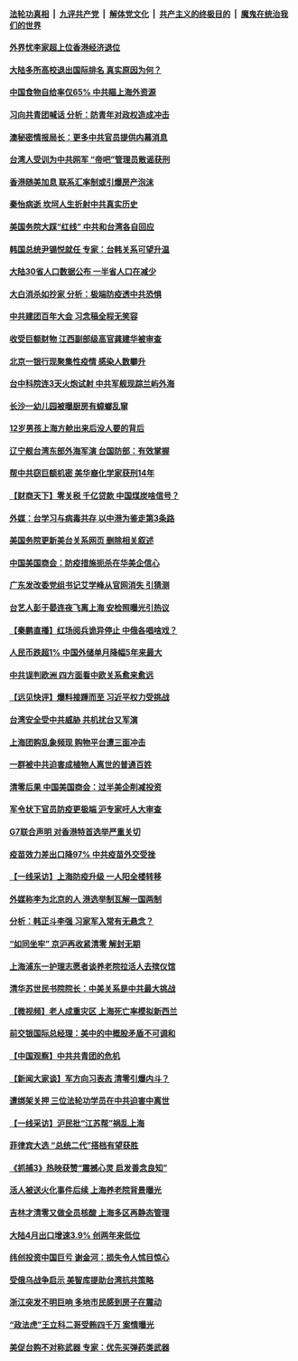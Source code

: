 ####  [法轮功真相](../../../../basic/blob/master/README.md?t=05110101) &nbsp;|&nbsp; [九评共产党](../../../../9ping.md/blob/master/README.md?t=05110101) &nbsp;|&nbsp; [解体党文化](../../../../jtdwh.md/blob/master/README.md?t=05110101)  &nbsp;|&nbsp; [共产主义的终极目的](../../../../gczydzjmd.md/blob/master/README.md?t=05110101) &nbsp;|&nbsp; [魔鬼在统治我们的世界](../../../../mgztzwmdsj.md/blob/master/README.md?t=05110101) 

#### [外界忧李家超上位香港经济退位](../pages/nsc413/n13732290.md?t=05110101) 

#### [大陆多所高校退出国际排名 真实原因为何？](../pages/nsc413/n13732079.md?t=05110101) 

#### [中国食物自给率仅65% 中共瞄上海外资源](../pages/nsc413/n13732272.md?t=05110101) 

#### [习向共青团喊话 分析：防青年对政权造成冲击](../pages/nsc413/n13732150.md?t=05110101) 

#### [澳秘密情报局长：更多中共官员提供内幕消息](../pages/nsc413/n13732119.md?t=05110101) 

#### [台湾人受训为中共网军 “帝吧”管理员散谣获刑](../pages/nsc413/n13732240.md?t=05110101) 

#### [香港随美加息 联系汇率制或引爆房产泡沫](../pages/nsc413/n13732223.md?t=05110101) 

#### [秦怡病逝 坎坷人生折射中共真实历史](../pages/nsc413/n13731405.md?t=05110101) 

#### [美国务院大踩“红线” 中共和台湾各自回应](../pages/nsc413/n13732069.md?t=05110101) 

#### [韩国总统尹锡悦就任 专家：台韩关系可望升温](../pages/nsc413/n13732002.md?t=05110101) 

#### [大陆30省人口数据公布 一半省人口在减少](../pages/nsc413/n13732036.md?t=05110101) 

#### [大白消杀如抄家 分析：极端防疫透中共恐惧](../pages/nsc413/n13732034.md?t=05110101) 

#### [中共建团百年大会 习念稿全程无笑容](../pages/nsc413/n13731854.md?t=05110101) 

#### [收受巨额财物 江西副部级高官龚建华被审查](../pages/nsc413/n13732003.md?t=05110101) 

#### [北京一银行现聚集性疫情 感染人数攀升](../pages/nsc413/n13731998.md?t=05110101) 

#### [台中科院连3天火炮试射 中共军舰现踪兰屿外海](../pages/nsc413/n13731935.md?t=05110101) 

#### [长沙一幼儿园被曝厨房有蟑螂乱窜](../pages/nsc413/n13731916.md?t=05110101) 

#### [12岁男孩上海方舱出来后没人要的背后](../pages/nsc413/n13731879.md?t=05110101) 

#### [辽宁舰台湾东部外海军演 台国防部：有效掌握](../pages/nsc413/n13731853.md?t=05110101) 

#### [帮中共窃巨额机密 美华裔化学家获刑14年](../pages/nsc413/n13731669.md?t=05110101) 


#### [【财商天下】零关税 千亿贷款 中国煤炭啥信号？](../pages/nsc413/n13731880.md?t=05110101) 

#### [外媒：台学习与病毒共存 以中港为鉴走第3条路](../pages/nsc413/n13731833.md?t=05110101) 

#### [美国务院更新美台关系网页 删除相关叙述](../pages/nsc413/n13731622.md?t=05110101) 

#### [中国美国商会：防疫措施扼杀在华美企信心](../pages/nsc413/n13731746.md?t=05110101) 

#### [广东发改委党组书记艾学峰从官网消失 引猜测](../pages/nsc413/n13731739.md?t=05110101) 

#### [台艺人彭于晏连夜飞离上海 安检照曝光引热议](../pages/nsc413/n13731555.md?t=05110101) 

#### [【秦鹏直播】红场阅兵诡异停止 中俄各唱啥戏？](../pages/nsc413/n13731567.md?t=05110101) 

#### [人民币跌超1% 中国外储单月降幅5年来最大](../pages/nsc413/n13731552.md?t=05110101) 

#### [中共误判欧洲 四方面看中欧关系愈来愈远](../pages/nsc413/n13729164.md?t=05110101) 

#### [【远见快评】爆料接踵而至 习近平权力受挑战](../pages/nsc413/n13731626.md?t=05110101) 

#### [台湾安全受中共威胁 共机扰台又军演](../pages/nsc413/n13731519.md?t=05110101) 

#### [上海团购乱象频现 购物平台遭三面冲击](../pages/nsc413/n13731440.md?t=05110101) 

#### [一群被中共迫害成植物人离世的普通百姓](../pages/nsc413/n13730316.md?t=05110101) 

#### [清零后果 中国美国商会：过半美企削减投资](../pages/nsc413/n13731358.md?t=05110101) 

#### [军令状下官员防疫更极端 沪专家吁人大审查](../pages/nsc413/n13731489.md?t=05110101) 

#### [G7联合声明 对香港特首选举严重关切](../pages/nsc413/n13731520.md?t=05110101) 

#### [疫苗效力差出口降97% 中共疫苗外交受挫](../pages/nsc413/n13731461.md?t=05110101) 

#### [【一线采访】上海防疫升级 一人阳全楼转移](../pages/nsc413/n13731443.md?t=05110101) 

#### [外媒称李为北京的人 港选举制瓦解一国两制](../pages/nsc413/n13731496.md?t=05110101) 

#### [分析：韩正斗李强 习家军入常有无悬念？](../pages/nsc413/n13731467.md?t=05110101) 

#### [“如同坐牢” 京沪再收紧清零 解封无期](../pages/nsc413/n13731451.md?t=05110101) 

#### [上海浦东一护理志愿者谈养老院拉活人去殡仪馆](../pages/nsc413/n13731427.md?t=05110101) 

#### [清华苏世民书院院长：中美关系是中共最大挑战](../pages/nsc413/n13731460.md?t=05110101) 

#### [【微视频】老人成重灾区 上海死亡率模拟新西兰](../pages/nsc413/n13731402.md?t=05110101) 

#### [前交银国际总经理：美中的中概股矛盾不可调和](../pages/nsc413/n13731487.md?t=05110101) 

#### [【中国观察】中共共青团的危机](../pages/nsc413/n13731314.md?t=05110101) 

#### [【新闻大家谈】军方向习表态 清零引爆内斗？](../pages/nsc413/n13731268.md?t=05110101) 

#### [遭绑架关押 三位法轮功学员在中共迫害中离世](../pages/nsc413/n13727134.md?t=05110101) 

#### [【一线采访】沪民批“江苏帮”祸乱上海](../pages/nsc413/n13731242.md?t=05110101) 

#### [菲律宾大选 “总统二代”搭档有望获胜](../pages/nsc413/n13731325.md?t=05110101) 

#### [《抓捕3》热映获赞“震撼心灵 启发善念良知”](../pages/nsc413/n13729129.md?t=05110101) 

#### [活人被送火化事件后续 上海养老院背景曝光](../pages/nsc413/n13731157.md?t=05110101) 

#### [吉林才清零又做全员核酸 上海多区再静态管理](../pages/nsc413/n13731187.md?t=05110101) 

#### [大陆4月出口增速3.9% 创两年来低位](../pages/nsc413/n13731078.md?t=05110101) 

#### [纬创投资中国巨亏 谢金河：损失令人怵目惊心](../pages/nsc413/n13731194.md?t=05110101) 

#### [受俄乌战争启示 美智库提助台湾抗共策略](../pages/nsc413/n13730845.md?t=05110101) 

#### [浙江突发不明巨响 多地市民感到房子在震动](../pages/nsc413/n13731101.md?t=05110101) 

#### [“政法虎”王立科二哥受贿四千万 案情曝光](../pages/nsc413/n13731094.md?t=05110101) 

#### [美促台购不对称武器 专家：优先买弹药类武器](../pages/nsc413/n13730821.md?t=05110101) 


